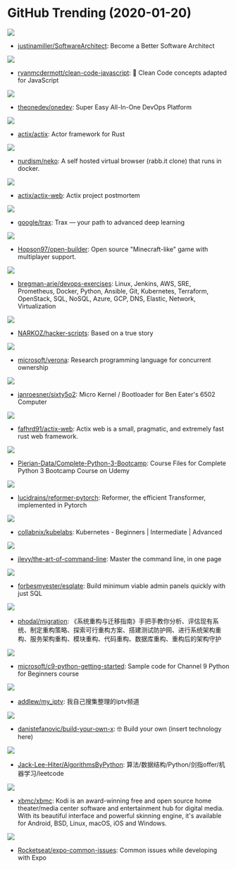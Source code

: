 # GitHub Trending (2020-01-20)

![](https://img.shields.io/badge/none-New%20623-green?style=flat-square&logo=appveyor)
- [justinamiller/SoftwareArchitect](https://github.com/justinamiller/SoftwareArchitect): Become a Better Software Architect

![](https://img.shields.io/badge/JavaScript-New%20793-green?style=flat-square&logo=appveyor)
- [ryanmcdermott/clean-code-javascript](https://github.com/ryanmcdermott/clean-code-javascript): 🛁 Clean Code concepts adapted for JavaScript

![](https://img.shields.io/badge/Java-New%20911-green?style=flat-square&logo=appveyor)
- [theonedev/onedev](https://github.com/theonedev/onedev): Super Easy All-In-One DevOps Platform

![](https://img.shields.io/badge/Rust-New%20137-green?style=flat-square&logo=appveyor)
- [actix/actix](https://github.com/actix/actix): Actor framework for Rust

![](https://img.shields.io/badge/Go-New%20353-green?style=flat-square&logo=appveyor)
- [nurdism/neko](https://github.com/nurdism/neko): A self hosted virtual browser (rabb.it clone) that runs in docker.

![](https://img.shields.io/badge/none-New%20173-green?style=flat-square&logo=appveyor)
- [actix/actix-web](https://github.com/actix/actix-web): Actix project postmortem

![](https://img.shields.io/badge/Jupyter%20Notebook-New%20420-green?style=flat-square&logo=appveyor)
- [google/trax](https://github.com/google/trax): Trax — your path to advanced deep learning

![](https://img.shields.io/badge/C%2B%2B-New%2023-green?style=flat-square&logo=appveyor)
- [Hopson97/open-builder](https://github.com/Hopson97/open-builder): Open source "Minecraft-like" game with multiplayer support.

![](https://img.shields.io/badge/Python-New%20699-green?style=flat-square&logo=appveyor)
- [bregman-arie/devops-exercises](https://github.com/bregman-arie/devops-exercises): Linux, Jenkins, AWS, SRE, Prometheus, Docker, Python, Ansible, Git, Kubernetes, Terraform, OpenStack, SQL, NoSQL, Azure, GCP, DNS, Elastic, Network, Virtualization

![](https://img.shields.io/badge/JavaScript-New%20282-green?style=flat-square&logo=appveyor)
- [NARKOZ/hacker-scripts](https://github.com/NARKOZ/hacker-scripts): Based on a true story

![](https://img.shields.io/badge/C%2B%2B-New%201-green?style=flat-square&logo=appveyor)
- [microsoft/verona](https://github.com/microsoft/verona): Research programming language for concurrent ownership

![](https://img.shields.io/badge/Assembly-New%20150-green?style=flat-square&logo=appveyor)
- [janroesner/sixty5o2](https://github.com/janroesner/sixty5o2): Micro Kernel / Bootloader for Ben Eater's 6502 Computer

![](https://img.shields.io/badge/Rust-New%20197-green?style=flat-square&logo=appveyor)
- [fafhrd91/actix-web](https://github.com/fafhrd91/actix-web): Actix web is a small, pragmatic, and extremely fast rust web framework.

![](https://img.shields.io/badge/Jupyter%20Notebook-New%2039-green?style=flat-square&logo=appveyor)
- [Pierian-Data/Complete-Python-3-Bootcamp](https://github.com/Pierian-Data/Complete-Python-3-Bootcamp): Course Files for Complete Python 3 Bootcamp Course on Udemy

![](https://img.shields.io/badge/Python-New%20158-green?style=flat-square&logo=appveyor)
- [lucidrains/reformer-pytorch](https://github.com/lucidrains/reformer-pytorch): Reformer, the efficient Transformer, implemented in Pytorch

![](https://img.shields.io/badge/HTML-New%2019-green?style=flat-square&logo=appveyor)
- [collabnix/kubelabs](https://github.com/collabnix/kubelabs): Kubernetes - Beginners | Intermediate | Advanced

![](https://img.shields.io/badge/none-New%20332-green?style=flat-square&logo=appveyor)
- [jlevy/the-art-of-command-line](https://github.com/jlevy/the-art-of-command-line): Master the command line, in one page

![](https://img.shields.io/badge/JavaScript-New%20940-green?style=flat-square&logo=appveyor)
- [forbesmyester/esqlate](https://github.com/forbesmyester/esqlate): Build minimum viable admin panels quickly with just SQL

![](https://img.shields.io/badge/Java-New%20365-green?style=flat-square&logo=appveyor)
- [phodal/migration](https://github.com/phodal/migration): 《系统重构与迁移指南》手把手教你分析、评估现有系统、制定重构策略、探索可行重构方案、搭建测试防护网、进行系统架构重构、服务架构重构、模块重构、代码重构、数据库重构、重构后的架构守护

![](https://img.shields.io/badge/Python-New%2062-green?style=flat-square&logo=appveyor)
- [microsoft/c9-python-getting-started](https://github.com/microsoft/c9-python-getting-started): Sample code for Channel 9 Python for Beginners course

![](https://img.shields.io/badge/none-New%2019-green?style=flat-square&logo=appveyor)
- [addlew/my_iptv](https://github.com/addlew/my_iptv): 我自己搜集整理的iptv频道

![](https://img.shields.io/badge/none-New%20273-green?style=flat-square&logo=appveyor)
- [danistefanovic/build-your-own-x](https://github.com/danistefanovic/build-your-own-x): 🤓 Build your own (insert technology here)

![](https://img.shields.io/badge/Python-New%2020-green?style=flat-square&logo=appveyor)
- [Jack-Lee-Hiter/AlgorithmsByPython](https://github.com/Jack-Lee-Hiter/AlgorithmsByPython): 算法/数据结构/Python/剑指offer/机器学习/leetcode

![](https://img.shields.io/badge/C%2B%2B-New%2024-green?style=flat-square&logo=appveyor)
- [xbmc/xbmc](https://github.com/xbmc/xbmc): Kodi is an award-winning free and open source home theater/media center software and entertainment hub for digital media. With its beautiful interface and powerful skinning engine, it's available for Android, BSD, Linux, macOS, iOS and Windows.

![](https://img.shields.io/badge/none-New%20101-green?style=flat-square&logo=appveyor)
- [Rocketseat/expo-common-issues](https://github.com/Rocketseat/expo-common-issues): Common issues while developing with Expo

